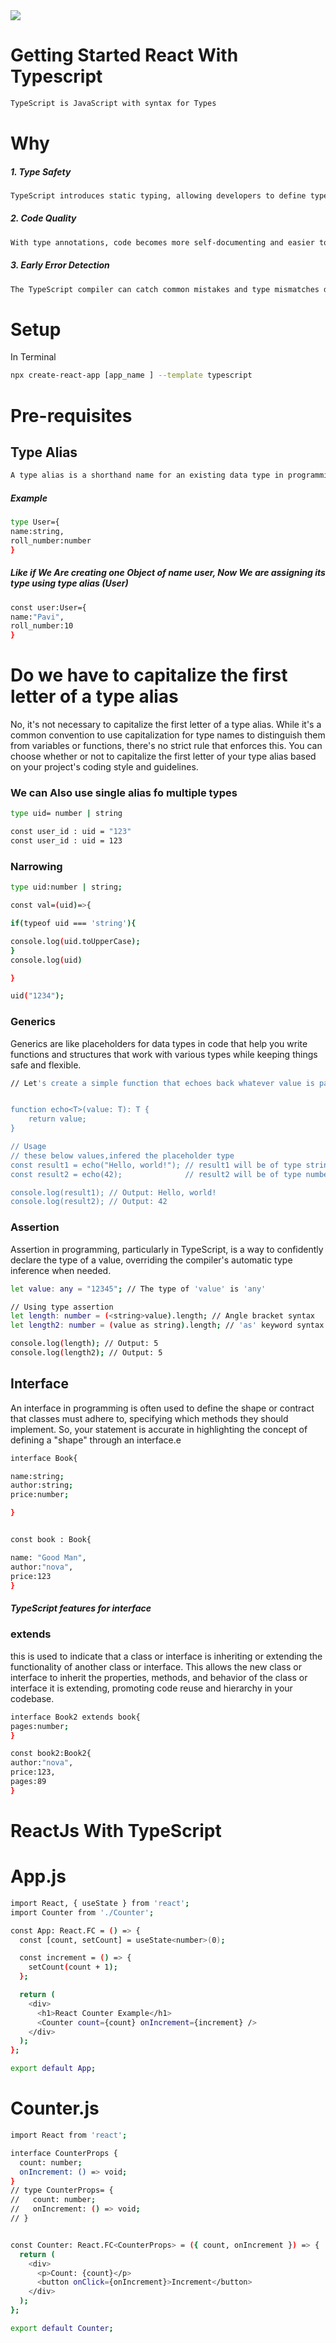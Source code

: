 <!DOCTYPE html>
<html lang="en">
<head>
    <meta charset="UTF-8">
    <meta name="viewport" content="width=device-width, initial-scale=1.0">
</head>
<body>
<img src="https://th.bing.com/th/id/OIP.tIf1yBi6P5ij1rQkbWe8_gAAAA?pid=ImgDet&rs=1](https://th.bing.com/th/id/OIP.SrVhPMALde_d9YaNSkQ0hwHaDH?pid=ImgDet&w=1000&h=420&rs=1)" width={200}  class="image"/>


# Getting Started React With Typescript
``` bash
TypeScript is JavaScript with syntax for Types
```
# Why
<h5> 1. Type Safety</h5>

``` bash 
TypeScript introduces static typing, allowing developers to define types for variables, function parameters, and return values.
```
<h5>2. Code Quality </h5>

``` bash
With type annotations, code becomes more self-documenting and easier to understand.
```

<h5>3. Early Error Detection</h5>

``` bash
The TypeScript compiler can catch common mistakes and type mismatches during development.
```

<h1>
    Setup
</h1>
<p>In Terminal </p>

 ``` bash 
npx create-react-app [app_name ] --template typescript
```

# Pre-requisites

<h2>Type Alias </h2>

``` bash
A type alias is a shorthand name for an existing data type in programming.
```
<h5>Example</h5>

``` bash
type User={
name:string,
roll_number:number
}
```
<h5> Like if We Are creating one Object of name user, Now We are assigning its type using type alias (User) </h5>

``` bash
const user:User={
name:"Pavi",
roll_number:10
}
```

# Do we have to capitalize the first letter of a type alias

<p>
    No, it's not necessary to capitalize the first letter of a type alias. While it's a common convention to use capitalization for type names to distinguish them from variables or functions, there's no strict rule that enforces this. You can choose whether or not to capitalize the first letter of your type alias based on your project's coding style and guidelines.
</p>

<h3>We can Also use single alias fo multiple types </h3>

``` bash
type uid= number | string

const user_id : uid = "123"
const user_id : uid = 123

```
<h3>Narrowing</h3>

``` bash
type uid:number | string;

const val=(uid)=>{

if(typeof uid === 'string'){

console.log(uid.toUpperCase);
}
console.log(uid)

}

uid("1234");

```
<h3>Generics</h3>
<p>Generics are like placeholders for data types in code that help you write functions and structures that work with various types while keeping things safe and flexible.</p>

``` bash
// Let's create a simple function that echoes back whatever value is passed to it.


function echo<T>(value: T): T {
    return value;
}

// Usage
// these below values,infered the placeholder type
const result1 = echo("Hello, world!"); // result1 will be of type string
const result2 = echo(42);              // result2 will be of type number

console.log(result1); // Output: Hello, world!
console.log(result2); // Output: 42


```

<h3>Assertion</h3>
<p>Assertion in programming, particularly in TypeScript, is a way to confidently declare the type of a value, overriding the compiler's automatic type inference when needed.</p>

``` bash
let value: any = "12345"; // The type of 'value' is 'any'

// Using type assertion
let length: number = (<string>value).length; // Angle bracket syntax
let length2: number = (value as string).length; // 'as' keyword syntax

console.log(length); // Output: 5
console.log(length2); // Output: 5

```


<h2>Interface </h2>
<p>An interface in programming is often used to define the shape or contract that classes must adhere to, specifying which methods they should implement. So, your statement is accurate in highlighting the concept of defining a "shape" through an interface.e</p>

``` bash
interface Book{

name:string;
author:string;
price:number;

}


const book : Book{

name: "Good Man",
author:"nova",
price:123
}

```
<h5>
TypeScript features for interface
</h5>

<h3>extends </h3>
<p>
this is used to indicate that a class or interface is inheriting or extending the functionality of another class or interface. This allows the new class or interface to inherit the properties, methods, and behavior of the class or interface it is extending, promoting code reuse and hierarchy in your codebase.
</p>

``` bash
interface Book2 extends book{
pages:number;
}

const book2:Book2{
author:"nova",
price:123,
pages:89
}
```


# ReactJs With TypeScript
# App.js

``` bash
import React, { useState } from 'react';
import Counter from './Counter';

const App: React.FC = () => {
  const [count, setCount] = useState<number>(0);

  const increment = () => {
    setCount(count + 1);
  };

  return (
    <div>
      <h1>React Counter Example</h1>
      <Counter count={count} onIncrement={increment} />
    </div>
  );
};

export default App;


```
# Counter.js

``` bash
import React from 'react';

interface CounterProps {
  count: number;
  onIncrement: () => void;
}
// type CounterProps= {
//   count: number;
//   onIncrement: () => void;
// }


const Counter: React.FC<CounterProps> = ({ count, onIncrement }) => {
  return (
    <div>
      <p>Count: {count}</p>
      <button onClick={onIncrement}>Increment</button>
    </div>
  );
};

export default Counter;

```


</body>
</html>
